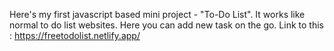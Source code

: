 Here's my first javascript based mini project - "To-Do List". It works like normal to do list websites. Here you can add new task on the go.
Link to this : https://freetodolist.netlify.app/
